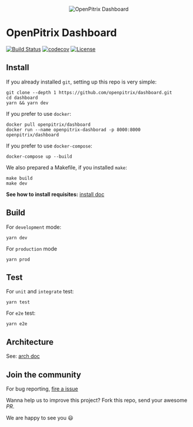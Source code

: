 <p align="center"><img src="https://raw.githubusercontent.com/openpitrix/openpitrix/master/docs/images/logo.png" alt="OpenPitrix Dashboard"></p>

# OpenPitrix Dashboard

[![Build Status](https://travis-ci.org/openpitrix/dashboard.svg)](https://travis-ci.org/openpitrix/dashboard)
[![codecov](https://codecov.io/gh/openpitrix/dashboard/branch/master/graph/badge.svg)](https://codecov.io/gh/openpitrix/dashboard)
[![License](http://img.shields.io/badge/license-apache%20v2-blue.svg)](./LICENSE)

## Install

If you already installed `git`, setting up this repo is very simple:
```shell
git clone --depth 1 https://github.com/openpitrix/dashboard.git
cd dashboard
yarn && yarn dev
```

If you prefer to use `docker`:
```shell
docker pull openpitrix/dashboard
docker run --name openpitrix-dashborad -p 8000:8000 openpitrix/dashboard
```

If you prefer to use `docker-compose`:
```shell
docker-compose up --build
```

We also prepared a Makefile, if you installed `make`:
```shell
make build
make dev
```

**See how to install requisites:** [install doc](./docs/install.md)

## Build

For `development` mode:
```shell
yarn dev
```

For `production` mode
```shell
yarn prod
```

## Test

For `unit` and `integrate` test:
```shell
yarn test
```

For `e2e` test:
```shell
yarn e2e
```

## Architecture
See: [arch doc](./docs/arch.md)

## Join the community

For bug reporting, [fire a issue](https://github.com/openpitrix/dashboard/issues/new)

Wanna help us to improve this project? Fork this repo, send your awesome _PR_.

We are happy to see you :smiley:
